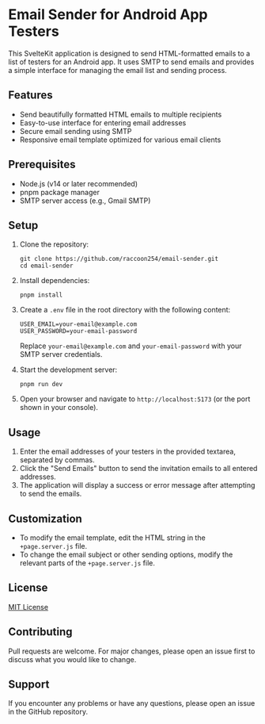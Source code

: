 # Email Sender for Android App Testers

This SvelteKit application is designed to send HTML-formatted emails to a list of testers for an Android app. It uses SMTP to send emails and provides a simple interface for managing the email list and sending process.

## Features

- Send beautifully formatted HTML emails to multiple recipients
- Easy-to-use interface for entering email addresses
- Secure email sending using SMTP
- Responsive email template optimized for various email clients

## Prerequisites

- Node.js (v14 or later recommended)
- pnpm package manager
- SMTP server access (e.g., Gmail SMTP)

## Setup

1. Clone the repository:
   ```
   git clone https://github.com/raccoon254/email-sender.git
   cd email-sender
   ```

2. Install dependencies:
   ```
   pnpm install
   ```

3. Create a `.env` file in the root directory with the following content:
   ```
   USER_EMAIL=your-email@example.com
   USER_PASSWORD=your-email-password
   ```
   Replace `your-email@example.com` and `your-email-password` with your SMTP server credentials.

4. Start the development server:
   ```
   pnpm run dev
   ```

5. Open your browser and navigate to `http://localhost:5173` (or the port shown in your console).

## Usage

1. Enter the email addresses of your testers in the provided textarea, separated by commas.
2. Click the "Send Emails" button to send the invitation emails to all entered addresses.
3. The application will display a success or error message after attempting to send the emails.

## Customization

- To modify the email template, edit the HTML string in the `+page.server.js` file.
- To change the email subject or other sending options, modify the relevant parts of the `+page.server.js` file.

## License

[MIT License](LICENSE)

## Contributing

Pull requests are welcome. For major changes, please open an issue first to discuss what you would like to change.

## Support

If you encounter any problems or have any questions, please open an issue in the GitHub repository.
